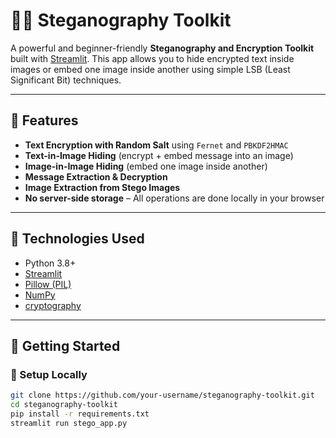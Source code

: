 # 🕵️‍♂️ Steganography Toolkit

A powerful and beginner-friendly **Steganography and Encryption Toolkit** built with [Streamlit](https://streamlit.io/). This app allows you to hide encrypted text inside images or embed one image inside another using simple LSB (Least Significant Bit) techniques.

---

## 🔐 Features

- **Text Encryption with Random Salt** using `Fernet` and `PBKDF2HMAC`
- **Text-in-Image Hiding** (encrypt + embed message into an image)
- **Image-in-Image Hiding** (embed one image inside another)
- **Message Extraction & Decryption**
- **Image Extraction from Stego Images**
- **No server-side storage** – All operations are done locally in your browser

---

## 🧪 Technologies Used

- Python 3.8+
- [Streamlit](https://streamlit.io/)
- [Pillow (PIL)](https://pypi.org/project/Pillow/)
- [NumPy](https://numpy.org/)
- [cryptography](https://cryptography.io/)

---

## 🚀 Getting Started

### 🔧 Setup Locally

```bash
git clone https://github.com/your-username/steganography-toolkit.git
cd steganography-toolkit
pip install -r requirements.txt
streamlit run stego_app.py
